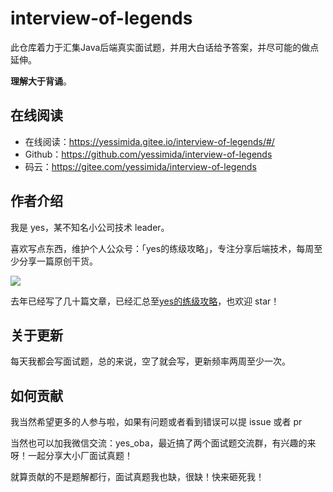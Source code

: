 # interview-of-legends
此仓库着力于汇集Java后端真实面试题，并用大白话给予答案，并尽可能的做点延伸。

**理解大于背诵**。



## 在线阅读

- 在线阅读：https://yessimida.gitee.io/interview-of-legends/#/
- Github：https://github.com/yessimida/interview-of-legends
- 码云：https://gitee.com/yessimida/interview-of-legends



## 作者介绍

我是 yes，某不知名小公司技术 leader。

喜欢写点东西，维护个人公众号：「yes的练级攻略」，专注分享后端技术，每周至少分享一篇原创干货。

![](https://gitee.com/yessimida/interview-of-legends/raw/master/pic/16034279-e6ebb79b5a0b8fe7.png)

去年已经写了几十篇文章，已经汇总至[yes的练级攻略](https://github.com/yessimida/yes)，也欢迎 star！



## 关于更新

每天我都会写面试题，总的来说，空了就会写，更新频率两周至少一次。



## 如何贡献

我当然希望更多的人参与啦，如果有问题或者看到错误可以提 issue 或者 pr 

当然也可以加我微信交流：yes_oba，最近搞了两个面试题交流群，有兴趣的来呀！一起分享大小厂面试真题！

就算贡献的不是题解都行，面试真题我也缺，很缺！快来砸死我！